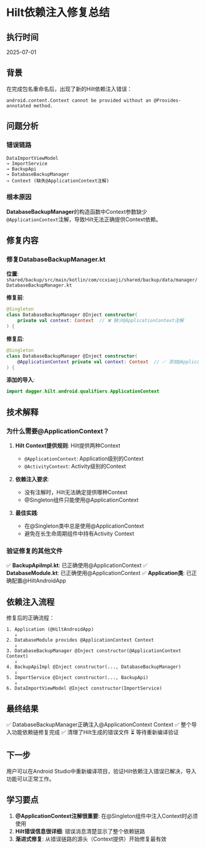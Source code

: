 # Hilt依赖注入修复总结

## 执行时间
2025-07-01

## 背景
在完成包名重命名后，出现了新的Hilt依赖注入错误：
```
android.content.Context cannot be provided without an @Provides-annotated method.
```

## 问题分析

### 错误链路
```
DataImportViewModel 
→ ImportService 
→ BackupApi 
→ DatabaseBackupManager 
→ Context (缺失@ApplicationContext注解)
```

### 根本原因
**DatabaseBackupManager**的构造函数中Context参数缺少`@ApplicationContext`注解，导致Hilt无法正确提供Context依赖。

## 修复内容

### 修复DatabaseBackupManager.kt

**位置**: `shared/backup/src/main/kotlin/com/ccxiaoji/shared/backup/data/manager/DatabaseBackupManager.kt`

**修复前**:
```kotlin
@Singleton
class DatabaseBackupManager @Inject constructor(
    private val context: Context  // ❌ 缺少@ApplicationContext注解
) {
```

**修复后**:
```kotlin
@Singleton
class DatabaseBackupManager @Inject constructor(
    @ApplicationContext private val context: Context  // ✅ 添加@ApplicationContext注解
) {
```

**添加的导入**:
```kotlin
import dagger.hilt.android.qualifiers.ApplicationContext
```

## 技术解释

### 为什么需要@ApplicationContext？
1. **Hilt Context提供规则**: Hilt提供两种Context
   - `@ApplicationContext`: Application级别的Context
   - `@ActivityContext`: Activity级别的Context

2. **依赖注入要求**: 
   - 没有注解时，Hilt无法确定提供哪种Context
   - @Singleton组件只能使用@ApplicationContext

3. **最佳实践**:
   - 在@Singleton类中总是使用@ApplicationContext
   - 避免在长生命周期组件中持有Activity Context

### 验证修复的其他文件
✅ **BackupApiImpl.kt**: 已正确使用@ApplicationContext
✅ **DatabaseModule.kt**: 已正确使用@ApplicationContext
✅ **Application类**: 已正确配置@HiltAndroidApp

## 依赖注入流程
修复后的正确流程：
```
1. Application (@HiltAndroidApp) 
   ↓
2. DatabaseModule provides @ApplicationContext Context
   ↓
3. DatabaseBackupManager @Inject constructor(@ApplicationContext Context)
   ↓
4. BackupApiImpl @Inject constructor(..., DatabaseBackupManager)
   ↓
5. ImportService @Inject constructor(..., BackupApi)
   ↓
6. DataImportViewModel @Inject constructor(ImportService)
```

## 最终结果
✅ DatabaseBackupManager正确注入@ApplicationContext Context
✅ 整个导入功能依赖链修复完成
✅ 清理了Hilt生成的错误文件
⏳ 等待重新编译验证

## 下一步
用户可以在Android Studio中重新编译项目，验证Hilt依赖注入错误已解决，导入功能可以正常工作。

## 学习要点
1. **@ApplicationContext注解很重要**: 在@Singleton组件中注入Context时必须使用
2. **Hilt错误信息很详细**: 错误消息清楚显示了整个依赖链路
3. **渐进式修复**: 从错误链路的源头（Context提供）开始修复最有效